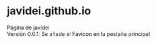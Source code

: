 # javidei.github.io  
Página de javidei  
Versión 0.0.1: Se añade el Favicon en la pestaña principal

